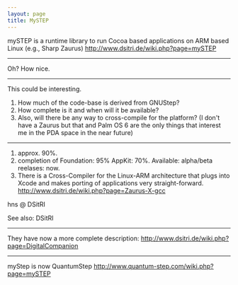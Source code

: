 ```yaml
---
layout: page
title: MySTEP
---
```


mySTEP is a runtime library to run Cocoa based applications on ARM based Linux (e.g., Sharp Zaurus)
http://www.dsitri.de/wiki.php?page=mySTEP

----

Oh? How nice.

----

This could be interesting. 
1. How much of the code-base is derived from GNUStep? 
2. How complete is it and when will it be available? 
3. Also, will there be any way to cross-compile for the platform?  (I don't have a Zaurus but that and Palm OS 6 are the only things that interest me in the PDA space in the near future)

----

1. approx. 90%. 
2. completion of Foundation: 95% AppKit: 70%. Available: alpha/beta reelases: now.
3. There is a Cross-Compiler for the Linux-ARM architecture that plugs into Xcode and makes porting of applications very straight-forward. http://www.dsitri.de/wiki.php?page=Zaurus-X-gcc

hns @ DSitRI

See also: DSitRI

----

They have now a more complete description: http://www.dsitri.de/wiki.php?page=DigitalCompanion

----

myStep is now QuantumStep
http://www.quantum-step.com/wiki.php?page=mySTEP

